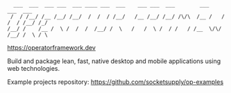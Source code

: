 ```
  ___  ___  ___ ___  ___ ____ ___  ___    ___ ___  ___        ___       ___  ___
 /  / /__/ /__ /__/ /__/  /  /  / /__/   /__ /__/ /__/ /\/\  /__ /   / /  / /__/ /_/
/__/ /    /__ /  \ /  /  /  /__/ /  \   /   /  \ /  / /   / /__  \/\/ /__/ /  \ / \
```

https://operatorframework.dev

Build and package lean, fast, native desktop and mobile applications
using web technologies.

Example projects repository: https://github.com/socketsupply/op-examples
